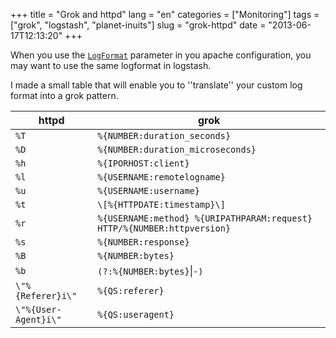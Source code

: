 +++
title = "Grok and httpd"
lang = "en"
categories = ["Monitoring"]
tags = ["grok", "logstash", "planet-inuits"]
slug = "grok-httpd"
date = "2013-06-17T12:13:20"
+++

When you use the [`LogFormat`](http://httpd.apache.org/docs/current/mod/mod_log_config.html) parameter in you apache configuration, you may want to use the same logformat in logstash.

I made a small table that will enable you to ''translate'' your custom log format into a grok pattern.

| httpd | grok |
| ----- | ---- |
| `%T` | `%{NUMBER:duration_seconds}` |
| `%D` | `%{NUMBER:duration_microseconds}` |
| `%h` | `%{IPORHOST:client}` |
| `%l` | `%{USERNAME:remotelogname}` |
| `%u` | `%{USERNAME:username}` |
| `%t` | `\[%{HTTPDATE:timestamp}\]` |
| `%r` | `%{USERNAME:method} %{URIPATHPARAM:request} HTTP/%{NUMBER:httpversion}` |
| `%s` | `%{NUMBER:response}` |
| `%B` | `%{NUMBER:bytes}` |
| `%b` | `(?:%{NUMBER:bytes}`&#124;`-)` |
| `\"%{Referer}i\"` | `%{QS:referer}` |
| `\"%{User-Agent}i\"` | `%{QS:useragent}` |

